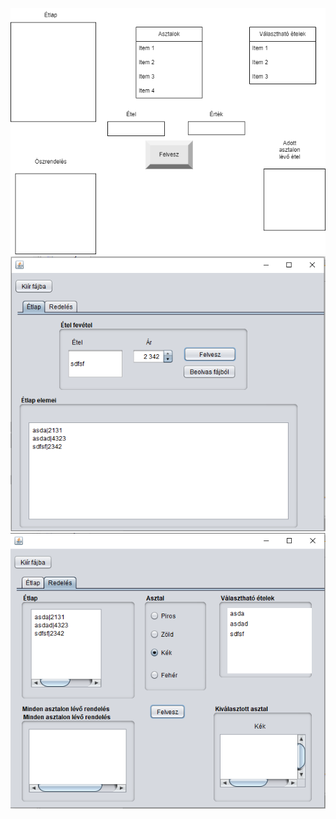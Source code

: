![Gui](https://github.com/Warhair/etterem_kaja/blob/main/etterem.png)
![Gui](https://github.com/Warhair/etterem_kaja/blob/main/gui1.PNG)
![Gui](https://github.com/Warhair/etterem_kaja/blob/main/gui2.PNG)

